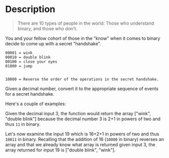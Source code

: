 # Description

> There are 10 types of people in the world: Those who understand
> binary, and those who don't.

You and your fellow cohort of those in the "know" when it comes to
binary decide to come up with a secret "handshake".

```text
00001 = wink
00010 = double blink
00100 = close your eyes
01000 = jump


10000 = Reverse the order of the operations in the secret handshake.
```

Given a decimal number, convert it to the appropriate sequence of events for a secret handshake.

Here's a couple of examples:

Given the decimal input 3, the function would return the array
["wink", "double blink"] because the decimal number 3 is 2+1 in powers of two and thus `11` in binary.

Let's now examine the input 19 which is 16+2+1 in powers of two and thus `10011` in binary.
Recalling that the addition of 16 (`10000` in binary) reverses an array and that we already know what array is returned given input 3, the array returned for input 19 is ["double blink", "wink"].
